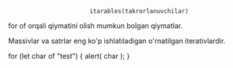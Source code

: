                            itarables(takrorlanuvchilar)

for of orqali qiymatini olish mumkun bolgan qiymatlar.

Massivlar va satrlar eng ko'p ishlatiladigan o'rnatilgan iterativlardir.

for (let char of "test") {
    alert( char );
}

<!--
t
e
s
t
 -->
